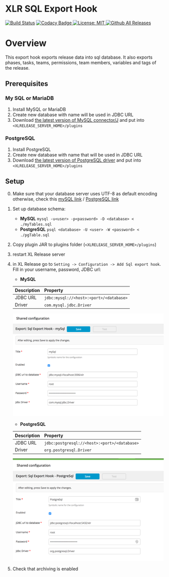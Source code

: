 
# XLR SQL Export Hook

[![Build Status][xlr-sql-export-hook-travis-image]][xlr-sql-export-hook-travis-url]
[![Codacy Badge][xlr-sql-export-hook-codacy-image] ][xlr-sql-export-hook-codacy-url]
[![License: MIT][xlr-sql-export-hook-license-image] ][xlr-sql-export-hook-license-url]
[![Github All Releases][xlr-sql-export-hook-downloads-image] ]()

[xlr-sql-export-hook-travis-image]: https://travis-ci.org/xebialabs-community/xlr-sql-export-hook.svg?branch=master
[xlr-sql-export-hook-travis-url]: https://travis-ci.org/xebialabs-community/xlr-sql-export-hook
[xlr-sql-export-hook-codacy-image]: https://api.codacy.com/project/badge/Grade/cbe6e057aa2f447c9d6e4a3092f192ad
[xlr-sql-export-hook-codacy-url]: https://www.codacy.com/app/joris-dewinne/xlr-sql-export-hook
[xlr-sql-export-hook-code-climate-image]: https://codeclimate.com/github/xebialabs-community/xlr-sql-export-hook/badges/gpa.svg
[xlr-sql-export-hook-license-image]: https://img.shields.io/badge/License-MIT-yellow.svg
[xlr-sql-export-hook-license-url]: https://opensource.org/licenses/MIT
[xlr-sql-export-hook-downloads-image]: https://img.shields.io/github/downloads/xebialabs-community/xlr-sql-export-hook/total.svg

# Overview

This export hook exports release data into sql database. It also exports phases, tasks, teams, permissions, team members, variables and tags of the release.

## Prerequisites

### My SQL or MariaDB
1. Install MySQL or MariaDB
2. Create new database with name will be used in JDBC URL
3. Download [the latest version of MySQL connector/J](http://dev.mysql.com/downloads/connector/j/) and put into `<XLRELEASE_SERVER_HOME>/plugins`

### PostgreSQL
1. Install PostgreSQL
2. Create new database with name that will be used in JDBC URL
3. Download [the latest version of PostgreSQL driver](https://jdbc.postgresql.org/download.html) and put into `<XLRELEASE_SERVER_HOME>/plugins`

## Setup

0. Make sure that your database server uses UTF-8 as default encoding otherwise, check this [mySQL link](http://stackoverflow.com/questions/3513773/change-mysql-default-character-set-to-utf-8-in-my-cnf) / [PostgreSQL link](https://www.postgresql.org/docs/9.3/static/multibyte.html)
1. Set up database schema:
	* **MySQL** `mysql -u<user> -p<password> -D <database> < ./myTables.sql`
	* **PostgreSQL** `psql <database> -U <user> -W <password> < ./pgTable.sql`
2. Copy plugin JAR to plugins folder (`<XLRELEASE_SERVER_HOME>/plugins`)

3. restart XL Release server
4. in XL Release go to `Setting -> Configuration -> Add Sql export hook`. Fill in your username, password, JDBC url:
	* **MySQL** 

	| Description | Property                              |
	|-------------|---------------------------------------|
	| JDBC URL    |`jdbc:mysql://<host>:<port>/<database>`|
	| Driver      |`com.mysql.jdbc.Driver`                |
	
	![MySQL Configuraiton](docs/mysql_configuration.png)
	 
	* **PostgreSQL**

	| Description | Property                                   |
	|-------------|--------------------------------------------|
	| JDBC URL    |`jdbc:postgresql://<host>:<port>/<database>`|
	| Driver      |`org.postgresql.Driver`                     |
	
	![PostgreSQL Configuraiton](docs/postgresql_configuration.png)
	
5. Check that archiving is enabled
